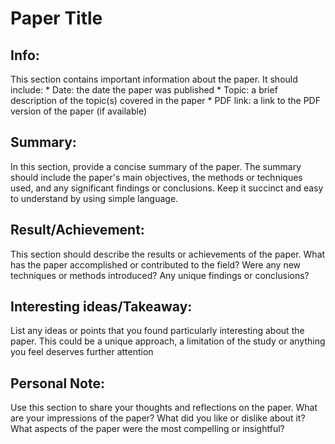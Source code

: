 # Paper Title

## Info: 

This section contains important information about the paper. It should include: * Date: the date the paper was published * Topic: a brief description of the topic(s) covered in the paper * PDF link: a link to the PDF version of the paper (if available)

## Summary:  

In this section, provide a concise summary of the paper. The summary should include the paper's main objectives, the methods or techniques used, and any significant findings or conclusions. Keep it succinct and easy to understand by using simple language.


## Result/Achievement:

This section should describe the results or achievements of the paper. What has the paper accomplished or contributed to the field? Were any new techniques or methods introduced? Any unique findings or conclusions?


## Interesting ideas/Takeaway: 

List any ideas or points that you found particularly interesting about the paper. This could be a unique approach, a limitation of the study or anything you feel deserves further attention


## Personal Note: 

Use this section to share your thoughts and reflections on the paper. What are your impressions of the paper? What did you like or dislike about it? What aspects of the paper were the most compelling or insightful?
 